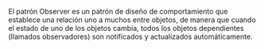 El patrón Observer es un patrón de diseño de comportamiento que establece una relación uno a muchos entre objetos, de manera que cuando el estado de uno de los objetos cambia, todos los objetos dependientes (llamados observadores) son notificados y actualizados automáticamente.
